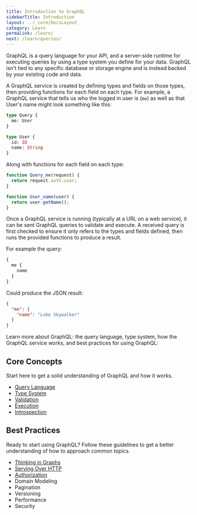 ```yaml
---
title: Introduction to GraphQL
sidebarTitle: Introduction
layout: ../_core/DocsLayout
category: Learn
permalink: /learn/
next: /learn/queries/
---
```


GraphQL is a query language for your API, and a server-side runtime for executing queries by using a type system you define for your data. GraphQL isn't tied to any specific database or storage engine and is instead backed by your existing code and data.

A GraphQL service is created by defining types and fields on those types, then providing functions for each field on each type. For example, a GraphQL service that tells us who the logged in user is (`me`) as well as that User's name might look something like this:

```graphql
type Query {
  me: User
}

type User {
  id: ID
  name: String
}
```

Along with functions for each field on each type:

```js
function Query_me(request) {
  return request.auth.user;
}

function User_name(user) {
  return user.getName();
}
```

Once a GraphQL service is running (typically at a URL on a web service), it can be sent GraphQL queries to validate and execute. A received query is first checked to ensure it only refers to the types and fields defined, then runs the provided functions to produce a result.

For example the query:

```graphql
{
  me {
    name
  }
}
```

Could produce the JSON result:

```json
{
  "me": {
    "name": "Luke Skywalker"
  }
}
```

Learn more about GraphQL: the query language, type system, how the GraphQL service works, and best practices for using GraphQL:

## Core Concepts

Start here to get a solid understanding of GraphQL and how it works.

  - [Query Language](/learn/queries/)
  - [Type System](/learn/schema/)
  - [Validation](/learn/validation/)
  - [Execution](/learn/execution/)
  - [Introspection](/learn/introspection/)

## Best Practices

Ready to start using GraphQL? Follow these guidelines to get a better understanding of how to approach common topics.

  - [Thinking in Graphs](/learn/thinking-in-graphs/)
  - [Serving Over HTTP](/learn/serving-over-http/)
  - [Authorization](/learn/authorization/)
  - Domain Modeling
  - Pagination
  - Versioning
  - Performance
  - Security
